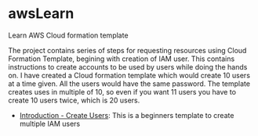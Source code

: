 # awsLearn
Learn AWS Cloud formation template

The project contains series of steps for requesting resources using Cloud Formation Template, begining with creation of IAM user. This contains instructions to create accounts to be used by users while doing the hands on. I have created a Cloud formation template which would create 10 users at a time given. All the users would have the same password. The template creates uses in multiple of 10, so even if you want 11 users you have to create 10 users twice, which is 20 users.

- [Introduction - Create Users](https://github.com/pawansharma15/awsLearn/blob/master/create-users): This is a beginners template to create multiple IAM users
